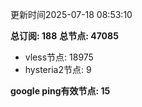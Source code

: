 更新时间2025-07-18 08:53:10

**总订阅: 188**
**总节点: 47085**
- vless节点: 18975
- hysteria2节点: 9

**google ping有效节点: 15**
